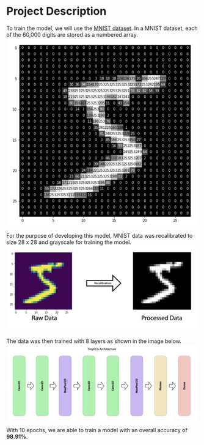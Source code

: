 <h1>Project Description</h1>

To train the model, we will use the [MNIST dataset](https://www.tensorflow.org/datasets/catalog/mnist).
In a MNIST dataset, each of the 60,000 digits are stored as a numbered array.
![MNIST Data Array](/images/mnist_array.png)

For the purpose of developing this model, MNIST data was recalibrated to size 28 x 28 and grayscale for training the model.
![MNIST Data Recalibration](/images/mnist_recalibration.png)

The data was then trained with 8 layers as shown in the image below.
![MNIST Model Structure](/images/mnist_architecture.png)

With 10 epochs, we are able to train a model with an overall accuracy of **98.91%**.
